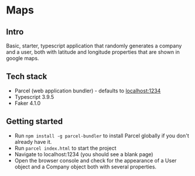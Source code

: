 # Maps

## Intro

Basic, starter, typescript application that randomly generates a company and a user, both with latitude and longitude properties that are shown in google maps.

## Tech stack

- Parcel (web application bundler) - defaults to [localhost:1234](http://localhost:1234/)
- Typescript 3.9.5
- Faker 4.1.0

## Getting started

- Run `npm install -g parcel-bundler` to install Parcel globally if you don't already have it.
- Run `parcel index.html` to start the project
- Navigate to localhost:1234 (you should see a blank page)
- Open the browser console and check for the appearance of a User object and a Company object both with several properties.
